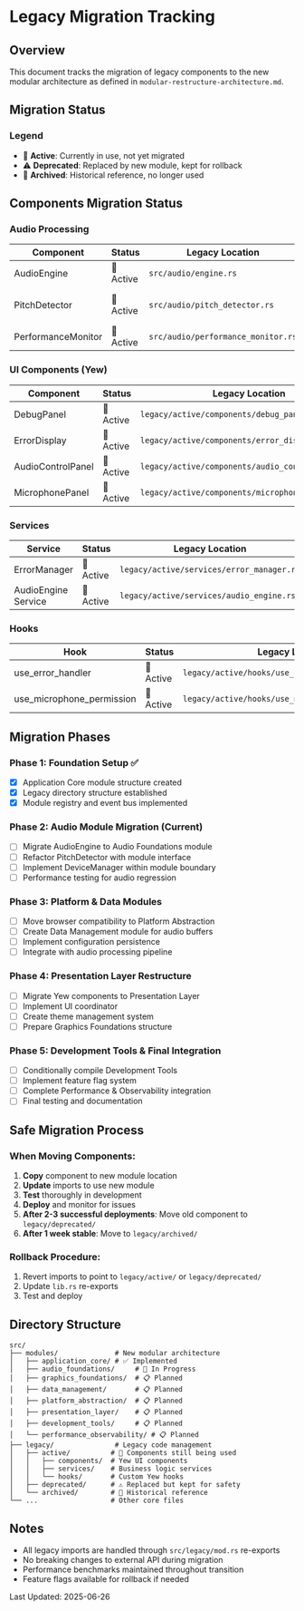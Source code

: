 # Legacy Migration Tracking

## Overview
This document tracks the migration of legacy components to the new modular architecture as defined in `modular-restructure-architecture.md`.

## Migration Status

### Legend
- 🔄 **Active**: Currently in use, not yet migrated
- ⚠️ **Deprecated**: Replaced by new module, kept for rollback
- 📁 **Archived**: Historical reference, no longer used

## Components Migration Status

### Audio Processing
| Component | Status | Legacy Location | New Module Location | Notes |
|-----------|--------|----------------|-------------------|-------|
| AudioEngine | 🔄 Active | `src/audio/engine.rs` | `modules/audio_foundations/engine.rs` | Core audio processing |
| PitchDetector | 🔄 Active | `src/audio/pitch_detector.rs` | `modules/audio_foundations/pitch_detector.rs` | Real-time pitch detection |
| PerformanceMonitor | 🔄 Active | `src/audio/performance_monitor.rs` | `modules/performance_observability/` | System monitoring |

### UI Components (Yew)
| Component | Status | Legacy Location | New Module Location | Notes |
|-----------|--------|----------------|-------------------|-------|
| DebugPanel | 🔄 Active | `legacy/active/components/debug_panel.rs` | `modules/development_tools/debug_panel.rs` | Debug interface |
| ErrorDisplay | 🔄 Active | `legacy/active/components/error_display.rs` | `modules/presentation_layer/components/` | Error UI |
| AudioControlPanel | 🔄 Active | `legacy/active/components/audio_control_panel.rs` | `modules/presentation_layer/components/` | Audio controls |
| MicrophonePanel | 🔄 Active | `legacy/active/components/microphone_panel.rs` | `modules/presentation_layer/components/` | Mic permissions |

### Services
| Service | Status | Legacy Location | New Module Location | Notes |
|---------|--------|----------------|-------------------|-------|
| ErrorManager | 🔄 Active | `legacy/active/services/error_manager.rs` | `modules/performance_observability/error_reporter.rs` | Error handling |
| AudioEngine Service | 🔄 Active | `legacy/active/services/audio_engine.rs` | `modules/audio_foundations/` | Service wrapper |

### Hooks
| Hook | Status | Legacy Location | New Module Location | Notes |
|------|--------|----------------|-------------------|-------|
| use_error_handler | 🔄 Active | `legacy/active/hooks/use_error_handler.rs` | `modules/presentation_layer/hooks/` | Error handling |
| use_microphone_permission | 🔄 Active | `legacy/active/hooks/use_microphone_permission.rs` | `modules/presentation_layer/hooks/` | Permissions |

## Migration Phases

### Phase 1: Foundation Setup ✅
- [x] Application Core module structure created
- [x] Legacy directory structure established
- [x] Module registry and event bus implemented

### Phase 2: Audio Module Migration (Current)
- [ ] Migrate AudioEngine to Audio Foundations module
- [ ] Refactor PitchDetector with module interface
- [ ] Implement DeviceManager within module boundary
- [ ] Performance testing for audio regression

### Phase 3: Platform & Data Modules
- [ ] Move browser compatibility to Platform Abstraction
- [ ] Create Data Management module for audio buffers
- [ ] Implement configuration persistence
- [ ] Integrate with audio processing pipeline

### Phase 4: Presentation Layer Restructure
- [ ] Migrate Yew components to Presentation Layer
- [ ] Implement UI coordinator
- [ ] Create theme management system
- [ ] Prepare Graphics Foundations structure

### Phase 5: Development Tools & Final Integration
- [ ] Conditionally compile Development Tools
- [ ] Implement feature flag system
- [ ] Complete Performance & Observability integration
- [ ] Final testing and documentation

## Safe Migration Process

### When Moving Components:
1. **Copy** component to new module location
2. **Update** imports to use new module
3. **Test** thoroughly in development
4. **Deploy** and monitor for issues
5. **After 2-3 successful deployments**: Move old component to `legacy/deprecated/`
6. **After 1 week stable**: Move to `legacy/archived/`

### Rollback Procedure:
1. Revert imports to point to `legacy/active/` or `legacy/deprecated/`
2. Update `lib.rs` re-exports
3. Test and deploy

## Directory Structure

```
src/
├── modules/              # New modular architecture
│   ├── application_core/ # ✅ Implemented
│   ├── audio_foundations/     # 🔄 In Progress
│   ├── graphics_foundations/  # 📋 Planned
│   ├── data_management/       # 📋 Planned
│   ├── platform_abstraction/  # 📋 Planned
│   ├── presentation_layer/    # 📋 Planned
│   ├── development_tools/     # 📋 Planned
│   └── performance_observability/ # 📋 Planned
├── legacy/               # Legacy code management
│   ├── active/          # 🔄 Components still being used
│   │   ├── components/  # Yew UI components
│   │   ├── services/    # Business logic services
│   │   └── hooks/       # Custom Yew hooks
│   ├── deprecated/      # ⚠️ Replaced but kept for safety
│   └── archived/        # 📁 Historical reference
└── ...                  # Other core files
```

## Notes
- All legacy imports are handled through `src/legacy/mod.rs` re-exports
- No breaking changes to external API during migration
- Performance benchmarks maintained throughout transition
- Feature flags available for rollback if needed

Last Updated: 2025-06-26